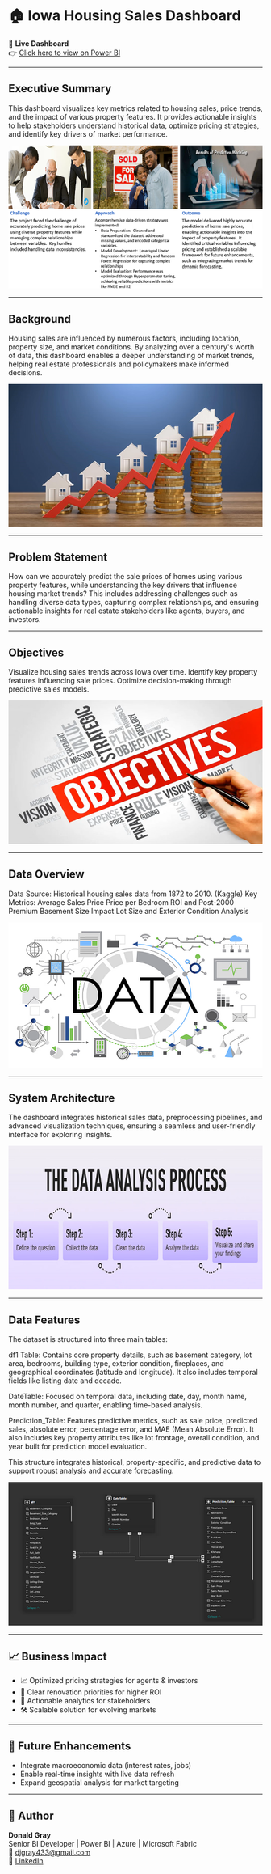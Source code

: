 # 🏠 Iowa Housing Sales Dashboard

🔗 **Live Dashboard**  
👉 [Click here to view on Power BI](https://app.powerbi.com/view?r=eyJrIjoiMmEwM2VkOTQtODY3My00NmQxLTgzMGEtMTVjNTM5YmY0ZjlkIiwidCI6ImYxYWQ2ODFmLTZmNjItNDNhOS04MjQxLTA3MDMxNjBlMTM0OCIsImMiOjN9)

---

## Executive Summary

This dashboard visualizes key metrics related to housing sales, price trends, and the impact of various property features. It provides actionable insights to help stakeholders understand historical data, optimize pricing strategies, and identify key drivers of market performance.

![Executive Summary](executive%20summary.png)


---

## Background

Housing sales are influenced by numerous factors, including location, property size, and market conditions. By analyzing over a century's worth of data, this dashboard enables a deeper understanding of market trends, helping real estate professionals and policymakers make informed decisions.

![Background](background.png)

---

## Problem Statement

How can we accurately predict the sale prices of homes using various property features, while understanding the key drivers that influence housing market trends? This includes addressing challenges such as handling diverse data types, capturing complex relationships, and ensuring actionable insights for real estate stakeholders like agents, buyers, and investors.

---

## Objectives

Visualize housing sales trends across Iowa over time.
Identify key property features influencing sale prices.
Optimize decision-making through predictive sales models.

![Objectives](objectives.png)

---

## Data Overview

Data Source:
Historical housing sales data from 1872 to 2010. (Kaggle)
Key Metrics:
Average Sales Price
Price per Bedroom
ROI and Post-2000 Premium
Basement Size Impact
Lot Size and Exterior Condition Analysis

![Data Overview](data%20overview.png)


---

## System Architecture

The dashboard integrates historical sales data, preprocessing pipelines, and advanced visualization techniques, ensuring a seamless and user-friendly interface for exploring insights.

![System Architecture](system%20architecture.png)

---

## Data Features

The dataset is structured into three main tables:

df1 Table: Contains core property details, such as basement category, lot area, bedrooms, building type, exterior condition, fireplaces, and geographical coordinates (latitude and longitude). It also includes temporal fields like listing date and decade.

DateTable: Focused on temporal data, including date, day, month name, month number, and quarter, enabling time-based analysis.

Prediction_Table: Features predictive metrics, such as sale price, predicted sales, absolute error, percentage error, and MAE (Mean Absolute Error). It also includes key property attributes like lot frontage, overall condition, and year built for prediction model evaluation.

This structure integrates historical, property-specific, and predictive data to support robust analysis and accurate forecasting.

![Data Features](data%20features.png)

---

## 📈 Business Impact

- 📈 Optimized pricing strategies for agents & investors
- 🎯 Clear renovation priorities for higher ROI
- 🧠 Actionable analytics for stakeholders
- 🛠️ Scalable solution for evolving markets

---

## 🚀 Future Enhancements

- Integrate macroeconomic data (interest rates, jobs)
- Enable real-time insights with live data refresh
- Expand geospatial analysis for market targeting

---

## 👤 Author

**Donald Gray**  
Senior BI Developer | Power BI | Azure | Microsoft Fabric  
📧 djgray433@gmail.com  
🔗 [LinkedIn](https://www.linkedin.com/in/donald-gray-9576119b/)

